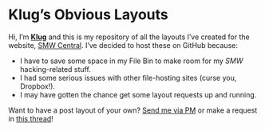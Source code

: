 # Klug’s Obvious Layouts
Hi, I’m [**Klug**](https://www.smwcentral.net/?p=profile&id=28710) and this is my repository of all the layouts I’ve created for the website, [SMW Central](https://www.smwcentral.net/). I’ve decided to host these on GitHub because:
 * I have to save some space in my File Bin to make room for my *SMW* hacking-related stuff.
 * I had some serious issues with other file-hosting sites (curse you, Dropbox!).
 * I may have gotten the chance get some layout requests up and running.

Want to have a post layout of your own? [Send me via PM](https://www.smwcentral.net/?p=pm&do=compose&user=28710) or make a request in [this thread](https://www.smwcentral.net/?p=viewthread&t=63144)!
